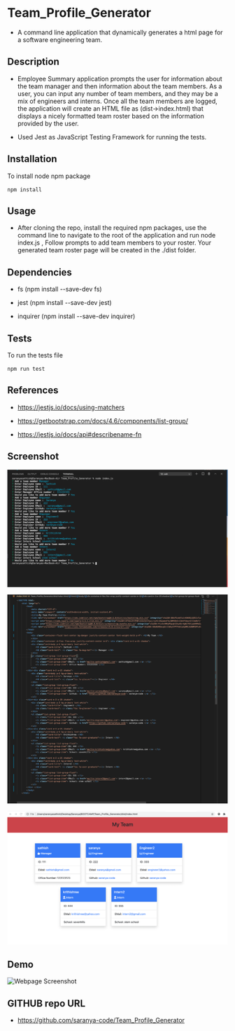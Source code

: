 # Team_Profile_Generator

* A command line application that dynamically generates a html page for a software engineering team.

## Description

* Employee Summary application prompts the user for information about the team manager and then information about the team members. As a user, you can input any number of team members, and they may be a mix of engineers and interns. Once all the team members are logged, the application will create an HTML file as (dist->index.html)  that displays a nicely formatted team roster based on the information provided by the user.

* Used Jest as JavaScript Testing Framework for running the tests.


## Installation

To install node npm package

    npm install

## Usage

 * After cloning the repo, install the required npm packages, use the command line to navigate to the root of the application and run node index.js , Follow prompts to add team members to your roster. Your generated team roster page will be created in the ./dist folder.
   

## Dependencies

* fs     (npm install --save-dev fs)

* jest   (npm install --save-dev jest)

* inquirer  (npm install --save-dev inquirer)

## Tests

To run the tests file

    npm run test


## References

* https://jestjs.io/docs/using-matchers

* https://getbootstrap.com/docs/4.6/components/list-group/

* https://jestjs.io/docs/api#describename-fn



## Screenshot 

![Webpage Screenshot](./assets/images/commandlinescreenshot.png?raw=true)

![Webpage Screenshot](./assets/images/indexhtml.png?raw=true)

![Webpage Screenshot](./assets/images/teamprofilegenerator.png?raw=true)

## Demo

![Webpage Screenshot](./assets/images/team_profile_generator_demo.gif?raw=true)

## GITHUB repo URL

* https://github.com/saranya-code/Team_Profile_Generator